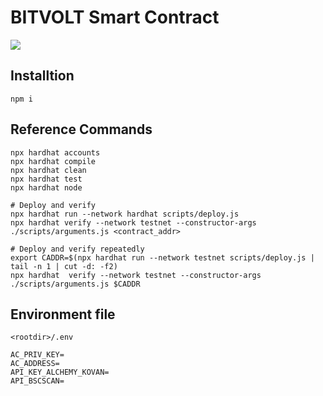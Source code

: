 # BITVOLT Smart Contract

[<img src="https://img.shields.io/badge/github-%23121011.svg?style=for-the-badge&logo=github&logoColor=white">](https://github.com/Bit-Volt/bitvolt-sc)

## Installtion 
```shell
npm i
```

## Reference Commands
```shell
npx hardhat accounts
npx hardhat compile
npx hardhat clean
npx hardhat test
npx hardhat node

# Deploy and verify
npx hardhat run --network hardhat scripts/deploy.js
npx hardhat verify --network testnet --constructor-args ./scripts/arguments.js <contract_addr>

# Deploy and verify repeatedly
export CADDR=$(npx hardhat run --network testnet scripts/deploy.js | tail -n 1 | cut -d: -f2)
npx hardhat  verify --network testnet --constructor-args ./scripts/arguments.js $CADDR
```

## Environment file 
`<rootdir>/.env`
```shell
AC_PRIV_KEY=
AC_ADDRESS=
API_KEY_ALCHEMY_KOVAN=
API_BSCSCAN=
```
